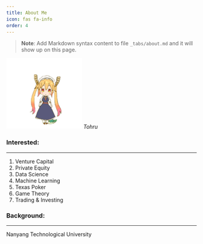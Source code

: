 ```yaml
---
title: About Me
icon: fas fa-info
order: 4
---
```



> **Note**: Add Markdown syntax content to file `_tabs/about.md` and it will show up on this page.

![img-description](/images/tohru.gif)
_Tohru_

### Interested:
---
1. Venture Capital
2. Private Equity
3. Data Science
4. Machine Learning
5. Texas Poker
6. Game Theory
7. Trading & Investing 

### Background:
---
Nanyang Technological University

